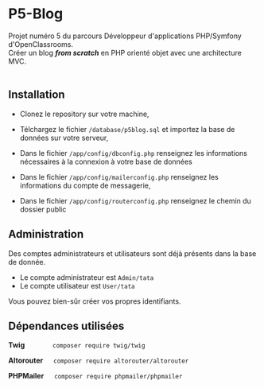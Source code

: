 # P5-Blog
Projet numéro 5 du parcours Développeur d'applications PHP/Symfony d'OpenClassrooms.<br/>
Créer un blog **_from scratch_** en PHP orienté objet avec une architecture MVC.<br/><br/>

<h2>Installation</h2>

- Clonez le repository sur votre machine,

- Télchargez le fichier `/database/p5blog.sql` et importez la base de données sur votre serveur,

- Dans le fichier `/app/config/dbconfig.php` renseignez les informations nécessaires à la connexion à votre base de données<br/>
- Dans le fichier `/app/config/mailerconfig.php` renseignez les informations du compte de messagerie,<br/>
- Dans le fichier `/app/config/routerconfig.php` renseignez le chemin du dossier public<br/>

<h2>Administration</h2>
Des comptes administrateurs et utilisateurs sont déjà présents dans la base de donnée.

- Le compte administrateur est `Admin/tata`
- Le compte utilisateur est `User/tata`

Vous pouvez bien-sûr créer vos propres identifiants.

<h2>Dépendances utilisées</h2>


**Twig**&emsp;&emsp;&emsp;&emsp;`composer require twig/twig`

**Altorouter**&ensp;&emsp;`composer require altorouter/altorouter`

**PHPMailer**&ensp;&emsp;`composer require phpmailer/phpmailer`